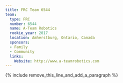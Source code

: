 ```yaml
---
title: FRC Team 6544
team:
  type: FRC
  number: 6544
  name: A-Team Robotics
  rookie_year: 2017
  location: Amherstburg, Ontario, Canada
  sponsors:
  - Family
  - Community
  links:
    Website: http://www.a-teamrobotics.com
---
```


{% include remove_this_line_and_add_a_paragraph %}